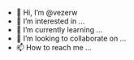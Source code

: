 - 👋 Hi, I’m @vezerw
- 👀 I’m interested in ...
- 🌱 I’m currently learning ...
- 💞️ I’m looking to collaborate on ...
- 📫 How to reach me ...

<!---
vezerw/vezerw is a ✨ special ✨ repository because its `README.md` (this file) appears on your GitHub profile.
You can click the Preview link to take a look at your changes.
--->
